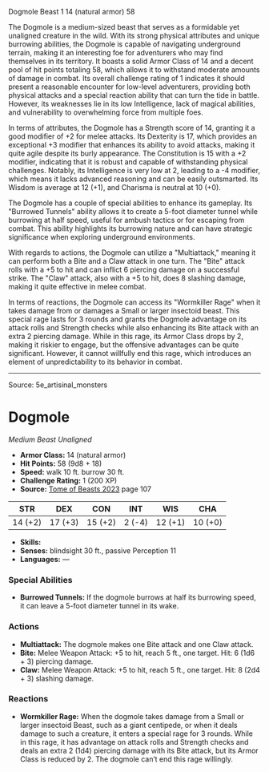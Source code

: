 <MonsterName/>Dogmole</MonsterName>
<CreatureType/>Beast</CreatureType>
<CR/>1</CR>
<AC/>14 (natural armor)</AC>
<HP/>58</HP>
<summary>The Dogmole is a medium-sized beast that serves as a formidable yet unaligned creature in the wild. With its strong physical attributes and unique burrowing abilities, the Dogmole is capable of navigating underground terrain, making it an interesting foe for adventurers who may find themselves in its territory. It boasts a solid Armor Class of 14 and a decent pool of hit points totaling 58, which allows it to withstand moderate amounts of damage in combat. Its overall challenge rating of 1 indicates it should present a reasonable encounter for low-level adventurers, providing both physical attacks and a special reaction ability that can turn the tide in battle. However, its weaknesses lie in its low Intelligence, lack of magical abilities, and vulnerability to overwhelming force from multiple foes.</summary>

<detail>

In terms of attributes, the Dogmole has a Strength score of 14, granting it a good modifier of +2 for melee attacks. Its Dexterity is 17, which provides an exceptional +3 modifier that enhances its ability to avoid attacks, making it quite agile despite its burly appearance. The Constitution is 15 with a +2 modifier, indicating that it is robust and capable of withstanding physical challenges. Notably, its Intelligence is very low at 2, leading to a -4 modifier, which means it lacks advanced reasoning and can be easily outsmarted. Its Wisdom is average at 12 (+1), and Charisma is neutral at 10 (+0).

The Dogmole has a couple of special abilities to enhance its gameplay. Its "Burrowed Tunnels" ability allows it to create a 5-foot diameter tunnel while burrowing at half speed, useful for ambush tactics or for escaping from combat. This ability highlights its burrowing nature and can have strategic significance when exploring underground environments.

With regards to actions, the Dogmole can utilize a "Multiattack," meaning it can perform both a Bite and a Claw attack in one turn. The "Bite" attack rolls with a +5 to hit and can inflict 6 piercing damage on a successful strike. The "Claw" attack, also with a +5 to hit, does 8 slashing damage, making it quite effective in melee combat.

In terms of reactions, the Dogmole can access its "Wormkiller Rage" when it takes damage from or damages a Small or larger insectoid beast. This special rage lasts for 3 rounds and grants the Dogmole advantage on its attack rolls and Strength checks while also enhancing its Bite attack with an extra 2 piercing damage. While in this rage, its Armor Class drops by 2, making it riskier to engage, but the offensive advantages can be quite significant. However, it cannot willfully end this rage, which introduces an element of unpredictability to its behavior in combat.</detail>



---

Source: 5e_artisinal_monsters

# Dogmole

*Medium* *Beast* *Unaligned*

- **Armor Class:** 14 (natural armor)
- **Hit Points:** 58 (9d8 + 18)
- **Speed:** walk 10 ft. burrow 30 ft.
- **Challenge Rating:** 1 (200 XP)
- **Source:** [Tome of Beasts 2023](https://koboldpress.com/kpstore/product/tome-of-beasts-1-2023-edition/) page 107

| STR | DEX | CON | INT | WIS | CHA |
| --- | --- | --- | --- | --- | --- |
| 14 (+2) | 17 (+3) | 15 (+2) | 2 (-4) | 12 (+1) | 10 (+0) |

- **Skills:** 
- **Senses:** blindsight 30 ft., passive Perception 11
- **Languages:** —

### Special Abilities

- **Burrowed Tunnels:** If the dogmole burrows at half its burrowing speed, it can leave a 5-foot diameter tunnel in its wake.

### Actions

- **Multiattack:** The dogmole makes one Bite attack and one Claw attack.
- **Bite:** Melee Weapon Attack: +5 to hit, reach 5 ft., one target. Hit: 6 (1d6 + 3) piercing damage.
- **Claw:** Melee Weapon Attack: +5 to hit, reach 5 ft., one target. Hit: 8 (2d4 + 3) slashing damage.

### Reactions

- **Wormkiller Rage:** When the dogmole takes damage from a Small or larger insectoid Beast, such as a giant centipede, or when it deals damage to such a creature, it enters a special rage for 3 rounds. While in this rage, it has advantage on attack rolls and Strength checks and deals an extra 2 (1d4) piercing damage with its Bite attack, but its Armor Class is reduced by 2. The dogmole can’t end this rage willingly.


